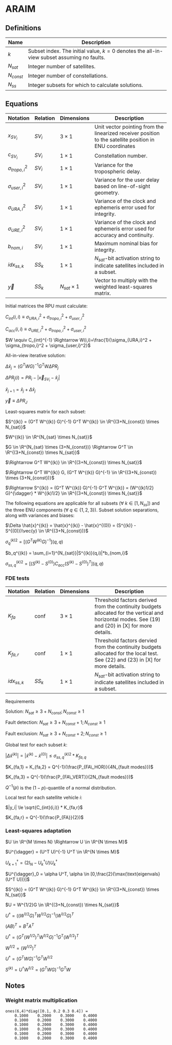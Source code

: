 # ARAIM

## Definitions

Name | Description
-- | --
$k$ | Subset index. The initial value, $k=0$ denotes the all-in-view subset assuming no faults.
$N_{sat}$ | Integer number of satellites.
$N_{const}$ | Integer number of constellations.
$N_{ss}$ | Integer subsets for which to calculate solutions.

## Equations

Notation | Relation | Dimensions | Description
-- | -- | -- | --
$x_{SV_i}$ | $SV_i$ | $3 \times 1$ | Unit vector pointing from the linearized receiver position to the satellite position in ENU coordinates
$c_{SV_i}$ | $SV_i$ | $1 \times 1$ | Constellation number.
$\sigma_{tropo,i}^2$ | $SV_i$ | $1 \times 1$ | Variance for the tropospheric delay.
$\sigma_{user,i}^2$ | $SV_i$ | $1 \times 1$ | Variance for the user delay based on line-of-sight geometry.
$\sigma_{URA,i}^2$ | $SV_i$ | $1 \times 1$ | Variance of the clock and ephemeris error used for integrity.
$\sigma_{URE,i}^2$ | $SV_i$ | $1 \times 1$ | Variance of the clock and ephemeris error used for accuracy and continuity.
$b_{nom,i}$ | $SV_i$ | $1 \times 1$ | Maximum nominal bias for integrity.
$idx_{ss,k}$ | $SS_k$ | $1 \times 1$ | $N_{sat}$-bit activation string to indicate satellites included in a subset.
$\vec{y}$ | $SS_k$ | $N_{sat} \times 1$ | Vector to multiply with the weighted least-squares matrix.

Initial matrices the RPU must calculate:

$C_{int}(i,i) \equiv \sigma_{URA,i}^2 + \sigma_{tropo,i}^2 + \sigma_{user,i}^2$

$C_{acc}(i,i) \equiv \sigma_{URE,i}^2 + \sigma_{tropo,i}^2 + \sigma_{user,i}^2$

$W \equiv C_{int}^{-1} \Rightarrow W(i,i)=\frac{1}{\sigma_{URA,i}^2 + \sigma_{tropo,i}^2 + \sigma_{user,i}^2}$

All-in-view iterative solution:

$\Delta \hat{x}_j=(G^T W G)^{-1} G^T W \Delta PR_j$

$\Delta PR_j(i)=PR_i-|\vec{x}_{SV_{i}}-\hat{x}_j|$

$\hat{x}_{j+1} = \hat{x}_j + \Delta \hat{x}_j$

$\vec{y} \equiv \Delta PR_J$

Least-squares matrix for each subset:

$S^{(k)} = (G^T W^{(k)} G)^{-1} G^T W^{(k)} \in \R^{(3+N_{const}) \times N_{sat}}$

$W^{(k)} \in \R^{N_{sat} \times N_{sat}}$

$G \in \R^{N_{sat} \times (3+N_{const})} \Rightarrow G^T \in \R^{(3+N_{const}) \times N_{sat}}$

$\Rightarrow G^T W^{(k)} \in \R^{(3+N_{const}) \times N_{sat}}$

$\Rightarrow G^T W^{(k)} G, (G^T W^{(k)} G)^{-1} \in \R^{(3+N_{const}) \times (3+N_{const})}$

$\Rightarrow S^{(k)} = (G^T W^{(k)} G)^{-1} G^T W^{(k)} = (W^{(k)1/2} G)^{\dagger} * W^{(k)1/2} \in \R^{(3+N_{const}) \times N_{sat}}$

The following equations are applicable for all subsets ($\forall \ k \in [1,N_{ss}]$) and the three ENU components ($\forall \ q \in \{1,2,3\}$). Subset solution separations, along with variances and biases:

$\Delta \hat{x}^{(k)} = \hat{x}^{(k)} - \hat{x}^{(0)} = (S^{(k)} - S^{(0)})\vec{y} \in \R^{(3+N_{const})}$

$\sigma_q^{(k)2} = [(G^T W^{(k)} G)^{-1}](q,q)$

$b_q^{(k)} = \sum_{i=1}^{N_{sat}}|S^{(k)}(q,i)|*b_{nom,i}$

$\sigma_{ss,q}^{(k)2} = [(S^{(k)}-S^{(0)})C_{acc}(S^{(k)}-S^{(0)})^T](q,q)$

### FDE tests

Notation | Relation | Dimensions | Description
-- | -- | -- | --
$K_{fa}$ | conf | $3 \times 1$ | Threshold factors derived from the continuity budgets allocated for the vertical and horizontal modes. See (19) and (20) in [X] for more details.
$K_{fa,r}$ | conf | $1 \times 1$ | Threshold factors dervied from the continuity budgets allocated for the local test. See (22) and (23) in [X] for more details.
$idx_{ss,k}$ | $SS_k$ | $1 \times 1$ | $N_{sat}$-bit activation string to indicate satellites included in a subset.

Requirements

Solution: $N_{sat} \ge 3 + N_{const}; N_{const} \ge 1$

Fault detection: $N_{sat} \ge 3 + N_{const} + 1; N_{const} \ge 1$

Fault exclusion: $N_{sat} \ge 3 + N_{const} + 2; N_{const} \ge 1$

Global test for each subset $k$:

$|\Delta \hat{x}^{(k)}| = |\hat{x}^{(k)} - \hat{x}^{(0)}| \le \sigma_{ss,q}^{(k)2} * K_{fa,q}$

$K_{fa,1} = K_{fa,2} = Q^{-1}(\frac{P_{FA\_HOR}}{4N_{fault modes}})$

$K_{fa,3} = Q^{-1}(\frac{P_{FA\_VERT}}{2N_{fault modes}})$

$Q^{-1}(p)$ is the $(1-p)$-quantile of a normal distribution.

Local test for each satellite vehicle $i$:

$|y_i| \le \sqrt{C_{int}(i,i)} * K_{fa,r}$

$K_{fa,r} = Q^{-1}(\frac{P_{FA}}{2})$

### Least-squares adaptation

$U \in \R^{M \times N} \Rightarrow U \in \R^{N \times M}$

$U^{\dagger} = (U^T U)^{-1} U^T \in \R^{N \times M}$

$U^{\dagger}_{k+1}=(2I_N - U^{\dagger}_k U) U^{\dagger}_k$

$U^{\dagger}_0 = \alpha U^T, \alpha \in [0,\frac{2}{\max(\text{eigenvals}(U^T U))}]$

$S^{(k)} = (G^T W^{(k)} G)^{-1} G^T W^{(k)} \in \R^{(3+N_{const}) \times N_{sat}}$

$U = W^{1/2}G \in \R^{(3+N_{const}) \times N_{sat}}$

$U^{\dagger} = ((W^{1/2}G)^T W^{1/2}G)^{-1} (W^{1/2}G)^T$

$(AB)^T = B^T A^T$

$U^{\dagger} = (G^T (W^{1/2})^T W^{1/2}G)^{-1} G^T (W^{1/2})^T$

$W^{1/2} = (W^{1/2})^T$

$U^{\dagger} = (G^T W G)^{-1} G^T W^{1/2}$

$S^{(k)} = U^{\dagger} W^{1/2} = (G^T W G)^{-1} G^T W$

## Notes

### Weight matrix multiplication
```
ones(6,4)*diag([0.1, 0.2 0.3 0.4]) =
    0.1000    0.2000    0.3000    0.4000
    0.1000    0.2000    0.3000    0.4000
    0.1000    0.2000    0.3000    0.4000
    0.1000    0.2000    0.3000    0.4000
    0.1000    0.2000    0.3000    0.4000
    0.1000    0.2000    0.3000    0.4000
```

